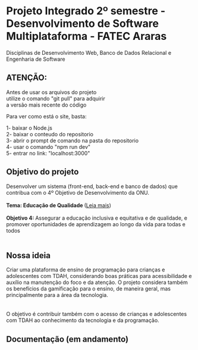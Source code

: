 # Projeto Integrado 2º semestre - Desenvolvimento de Software Multiplataforma - FATEC Araras
Disciplinas de Desenvolvimento Web, Banco de Dados Relacional e Engenharia de Software

## ATENÇÃO:

Antes de usar os arquivos do projeto <br>
utilize o comando "git pull" para adquirir <br>
a versão mais recente do código <br>

Para ver como está o site, basta: <br>

1- baixar o Node.js <br>
2- baixar o conteudo do repositorio <br>
3- abrir o prompt de comando na pasta do repositorio <br>
4- usar o comando "npm run dev" <br>
5- entrar no link: "localhost:3000" <br>

## Objetivo do projeto 
Desenvolver um sistema (front-end, back-end e banco de dados) que contribua com o 4º Objetivo de Desenvolvimento da ONU. 
<br> <br>
<b>Tema: Educação de Qualidade </b> ([Leia mais](https://brasil.un.org/pt-br/sdgs/4)) <br><br>
<b>Objetivo 4: </b>Assegurar a educação inclusiva e equitativa e de qualidade, e promover oportunidades de aprendizagem ao longo da vida para todas e todos
<br><br>

## Nossa ideia
Criar uma plataforma de ensino de programação para crianças e adolescentes com TDAH, considerando boas práticas para acessibilidade e auxílio na manutenção do foco e da atenção. O projeto considera também os benefícios da gamificação para o ensino, de maneira geral, mas principalmente para a área da tecnologia.  
<br><br> 
O objetivo é contribuir também com o acesso de crianças e adolescentes com TDAH ao conhecimento da tecnologia e da programação. 
## Documentação (em andamento)
